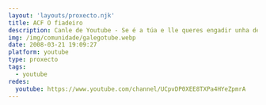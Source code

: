 ```yaml
---
layout: 'layouts/proxecto.njk'
title: ACF O fiadeiro
description: Canle de Youtube - Se é a túa e lle queres engadir unha descripción e etiquetas, ponte en contacto con nós.
img: /img/comunidade/galegotube.webp
date: 2008-03-21 19:09:27
platform: youtube
type: proxecto
tags:
  - youtube
redes:
  youtube: https://www.youtube.com/channel/UCpvDP0XEE8TXPa4HYeZpmrA
---
```


